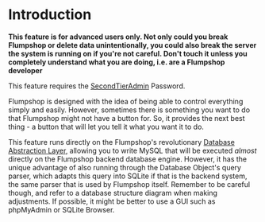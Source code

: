 # Introduction #
**This feature is for advanced users only. Not only could you break Flumpshop or delete data unintentionally, you could also break the server the system is running on if you're not careful. Don't touch it unless you completely understand what you are doing, i.e. are a Flumpshop developer**

This feature requires the [SecondTierAdmin](SecondTierAdmin.md) Password.

Flumpshop is designed with the idea of being able to control everything simply and easily. However, sometimes there is something you want to do that Flumpshop might not have a button for. So, it provides the next best thing - a button that will let you tell it what you want it to do.

This feature runs directly on the Flumpshop's revolutionary [Database Abstraction Layer](DatabaseAbstractionLayer.md), allowing you to write MySQL that will be executed _almost_ directly on the Flumpshop backend database engine. However, it has the unique advantage of also running through the Database Object's query parser, which adapts this query into SQLite if that is the backend system, the same parser that is used by Flumpshop itself. Remember to be careful though, and refer to a database structure diagram when making adjustments. If possible, it might be better to use a GUI such as phpMyAdmin or SQLite Browser.